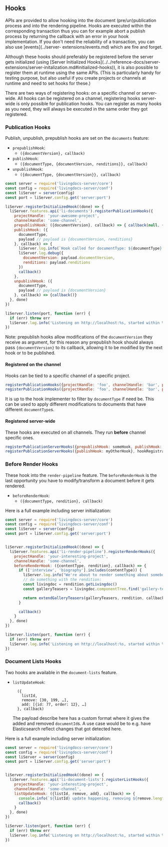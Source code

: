 ## Hooks

APIs are provided to allow hooking into the document (pre/un)publication process
and into the rendering pipeline. Hooks are executed within the corresponding
transaction thus you can for example abort a publish process by returning the
callback with an error in your hook implementation. If you don't need the
reliability of a transaction, you can also use [events](../server-
extensions/events.md) which are fire and forget.

Although these hooks should preferably be registered before the server gets
initialized (using [Server Initialized Hooks](../../reference-docs/server-
extensions/server-initalization.md#initialized-hooks)), it is also possible to
register them at runtime using the same APIs. (This is particularly handy for
testing purpose, but also useful if you create projects or channels at runtime
and need to set hooks for these.)

There are two ways of registering hooks: on a specific channel or server-wide.
All hooks can be registered on a channel, registering hooks server-wide is only
possible for publication hooks. You can register as many hooks as you need, they
will always be executed in the same order they got registered.

### Publication Hooks

Publish, unpublish, prepublish hooks are set on the `documents` feature:

* `prepublishHook`:
    * `({documentVersion}, callback)`
* `publishHook`:
    * `({documentType, {documentVersion, renditions}}, callback)`
* `unpublishHook`:
    * `({documentType, {documentVersion}}, callback)`

```js
const server = require('livingdocs-server/core')
const config = require('livingdocs-server/conf')
const liServer = server(config)
const port = liServer.config.get('server:port')

liServer.registerInitializedHook((done) => {
  liServer.features.api('li-documents').registerPublicationHooks({
    projectHandle: 'your-awesome-project',
    channelHandle: 'some-channel',
    prepublishHook: ({documentVersion}, callback) => { callback(null, {documentVersion}) },
    publishHook: ({
      documentType,
      payload // payload is {documentVersion, renditions}
    }, callback) => {
      liServer.log.info(`Hook called for documentType: ${documentType}!`)
      liServer.log.debug({
        documentVersion: payload.documentVersion,
        renditions: payload.renditions
      })
      callback()
    },
    unpublishHook: ({
      documentType,
      payload // payload is {documentVersion}
    }, callback) => {callback()}
  }, done)
})

liServer.listen(port, function (err) {
  if (err) throw err
  liServer.log.info('Listening on http://localhost:%s, started within %ss', port, process.uptime())
})
```

Note: prepublish hooks allow modifications of the `documentVersion` they receive
as argument, for this reason any prepublish hook should always pass
`{documentVersion}` to its callback, allowing it to be modified by the next hook
or to be published.


#### Registered on the channel

Hooks can be tied to a specific channel of a specific project.

```js
registerPublicationHooks({projectHandle: 'foo', channelHandle: 'bar', prepublishHook: someHook, publishHook: myHook}, hookRegistrationDone)
registerPublicationHooks({projectHandle: 'foo', channelHandle: 'bar', publishHook: myOtherHook}, hookRegistrationDone)
```

It is up to the hook implementer to filter by `documentType` if need be. This
can be used to apply different modifications to documents that have different
`documentType`s.

#### Registered server-wide

These hooks are executed on all channels. They run **before** channel specific ones.

```js
registerPublicationServerHooks({prepublishHook: someHook, publishHook: myHook}, hookRegistrationDone)
registerPublicationServerHooks({publishHook: myOtherHook}, hookRegistrationDone)
```

### Before Render Hooks

These hook into the `render-pipeline` feature. The `beforeRenderHook` is the
last opportunity you have to modify/transform a document before it gets
rendered.

* `beforeRenderHook`:
    * `({documentType, rendition}, callback)`

Here is a full example including server initialization:

```js
const server = require('livingdocs-server/core')
const config = require('livingdocs-server/conf')
const liServer = server(config)
const port = liServer.config.get('server:port')


liServer.registerInitializedHook((done) => {
  liServer.features.api('li-render-pipeline').registerRenderHooks({
    projectHandle: 'your-interesting-project',
    channelHandle: 'some-channel',
    beforeRenderHook: ({contentType, rendition}, callback) => {
      if (['interview', 'biography'].includes(contentType)) {
        liServer.log.info("We're about to render something about somebody!")
        // do something with the rendition:
        const livingdoc = rendition.getLivingdoc()
        const galleryTeasers = livingdoc.componentTree.find('gallery-teaser')

        return extendGalleryTeasers(galleryTeasers, rendition, callback)
      }

      callback()
    }
  }, done)
})

liServer.listen(port, function (err) {
  if (err) throw err
  liServer.log.info('Listening on http://localhost:%s, started within %ss', port, process.uptime())
})
```

### Document Lists Hooks

Two hooks are available in the `document-lists` feature.

* `listUpdateHook`:

        ({
          listId,
          remove: [30, 199, …],
          add: [{id: 77, order: 12}, …]
        }, callback)

    The payload describe here has a custom format where it gives the added and
    removed `documentId`s. A use case would be to e.g. have Elasticsearch
    reflect changes that got detected here.


Here is a full example including server initialization:

```js
const server = require('livingdocs-server/core')
const config = require('livingdocs-server/conf')
const liServer = server(config)
const port = liServer.config.get('server:port')


liServer.registerInitializedHook((done) => {
  liServer.features.api('li-document-lists').registerListHooks({
    projectHandle: 'your-interesting-project',
    channelHandle: 'some-channel',
    listUpdateHook: ({listId, remove, add}, callback) => {
      console.info(`${listId} update happening, removing ${remove.length} things, adding ${add.length} things.`)
      callback()
    }
  }, done)
})

liServer.listen(port, function (err) {
  if (err) throw err
  liServer.log.info('Listening on http://localhost:%s, started within %ss', port, process.uptime())
})
```
